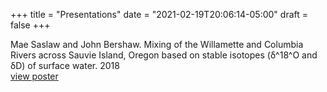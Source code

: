 +++
title = "Presentations"
date  = "2021-02-19T20:06:14-05:00"
draft = false
+++

Mae Saslaw​ and John Bershaw. Mixing of the Willamette and Columbia Rivers across Sauvie Island, Oregon based on stable isotopes (δ​^18^O and δD) of surface water. 2018 \
[view poster](https://you.stonybrook.edu/saslaw/files/2021/02/Saslaw-and-Bershaw-2018-Mixing-of-the-Willamette-and-Columbia-Rivers-acros.pdf)
